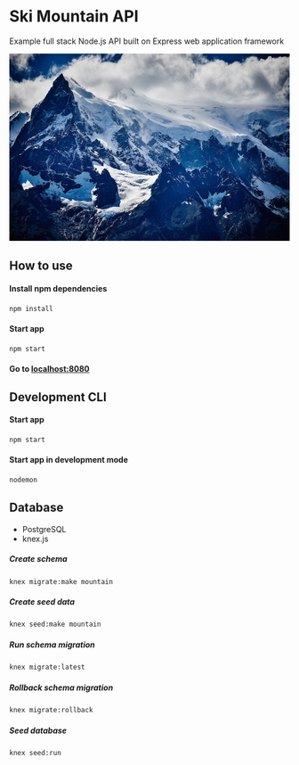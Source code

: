 # Ski Mountain API

Example full stack Node.js API built on Express web application framework

![alt text](./public/images/mountains.jpg)

## How to use
#### Install npm dependencies
```bash
npm install
```

#### Start app
```bash
npm start
```

#### Go to [localhost:8080](http://localhost:8080)


## Development CLI
#### Start app
```bash
npm start
```

#### Start app in development mode
```bash
nodemon
```


## Database
* PostgreSQL
* knex.js

##### Create schema
```bash
knex migrate:make mountain
```

##### Create seed data
```bash
knex seed:make mountain
```

##### Run schema migration
```bash
knex migrate:latest
```

##### Rollback schema migration
```bash
knex migrate:rollback
```

##### Seed database
```bash
knex seed:run
```

